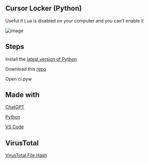 Cursor Locker (Python)
--
Useful if Lua is disabled on your computer and you can't enable it

![image](https://github.com/GuiGui-OfficielYT/cursorlocker-py/assets/62442697/e657715e-1eb0-4fda-a949-20be48e1e0b1)

Steps
--
Install the [latest version of Python](https://www.python.org/downloads/release/latest/)

Download this [repo](https://github.com/GuiGui-OfficielYT/cursorlocker-py/archive/refs/heads/main.zip)

Open cl.pyw

Made with
--
[ChatGPT](https://chat.openai.com/share/48891bd5-db36-4f5f-b177-e1ec8fcf3ca3)

[Python](https://www.python.org)

[VS Code](https://code.visualstudio.com)

VirusTotal
--
[VirusTotal File Hash](https://www.virustotal.com/gui/file/efccf5c160cd17cc67d80d8dbbf5ce8f3317e07b9b1b04cfd3872f33925cee0b)
